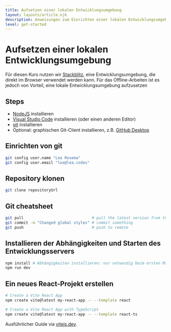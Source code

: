 ```yaml
---
title: Aufsetzen einer lokalen Entwicklungsumgebung
layout: layouts/article.njk
description: Anweisungen zum Einrichten einer lokalen Entwicklungsumgebung.
level: get-started
---
```


# Aufsetzen einer lokalen Entwicklungsumgebung

Für diesen Kurs nutzen wir [Stackblitz](https://stackblitz.com), eine Entwicklungsumgebung, die direkt im Browser verwendet werden kann.
Für das Offline-Arbeiten ist es jedoch von Vorteil, eine lokale Entwicklungsumgebung aufzusetzen

## Steps

- [NodeJS](https://nodejs.org) installieren
- [Visual Studio Code](https://code.visualstudio.com/) installieren (oder einen anderen Editor)
- [git](https://git-scm.com) installieren
- Optional: graphischen Git-Client installieren, z.B. [GitHub Desktop](https://desktop.github.com/)

## Einrichten von git

```sh
git config user.name "Lea Rosema"
git config user.email "lea@lea.codes"
```

## Repository klonen

```sh
git clone repositoryUrl
```

## Git cheatsheet

```sh
git pull                              # pull the latest version from the server
git commit -m "Changed global styles" # commit something
git push                              # push to remote
```

## Installieren der Abhängigkeiten und Starten des Entwicklungsservers

```sh
npm install # Abhängigkeiten installieren: nur notwendig beim ersten Mal oder nach Update
npm run dev
```

## Ein neues React-Projekt erstellen

```sh
# Create a Vite React App
npm create vite@latest my-react-app -- --template react

# Create a Vite React App with TypeScript
npm create vite@latest my-react-app -- --template react-ts
```

Ausführlicher Guide via [vitejs.dev](https://vitejs.dev).
